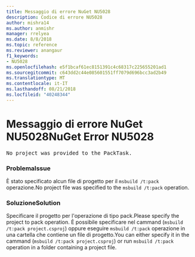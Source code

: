 ```yaml
---
title: Messaggio di errore NuGet NU5028
description: Codice di errore NU5028
author: mishra14
ms.author: anmishr
manager: rrelyea
ms.date: 8/8/2018
ms.topic: reference
ms.reviewer: anangaur
f1_keywords:
- NU5028
ms.openlocfilehash: e5f1bcaf61ec8151391c4c68317c225655201ad1
ms.sourcegitcommit: c643dd2c44e085601551ff7079d696bcc3ad2b49
ms.translationtype: MT
ms.contentlocale: it-IT
ms.lasthandoff: 08/21/2018
ms.locfileid: "40248344"
---
```

# <a name="nuget-error-nu5028"></a><span data-ttu-id="29beb-103">Messaggio di errore NuGet NU5028</span><span class="sxs-lookup"><span data-stu-id="29beb-103">NuGet Error NU5028</span></span>
<pre>No project was provided to the PackTask.</pre>

### <a name="issue"></a><span data-ttu-id="29beb-104">Problema</span><span class="sxs-lookup"><span data-stu-id="29beb-104">Issue</span></span>

<span data-ttu-id="29beb-105">È stato specificato alcun file di progetto per il `msbuild /t:pack` operazione.</span><span class="sxs-lookup"><span data-stu-id="29beb-105">No project file was specified to the `msbuild /t:pack` operation.</span></span>


### <a name="solution"></a><span data-ttu-id="29beb-106">Soluzione</span><span class="sxs-lookup"><span data-stu-id="29beb-106">Solution</span></span>

<span data-ttu-id="29beb-107">Specificare il progetto per l'operazione di tipo pack.</span><span class="sxs-lookup"><span data-stu-id="29beb-107">Please specify the project to pack operation.</span></span>  <span data-ttu-id="29beb-108">È possibile specificare nel cammand (`msbuild /t:pack project.csproj`) oppure eseguire `msbuild /t:pack` operazione in una cartella che contiene un file di progetto.</span><span class="sxs-lookup"><span data-stu-id="29beb-108">You can either specify it in the cammand (`msbuild /t:pack project.csproj`) or run `msbuild /t:pack` operation in a folder containing a project file.</span></span>

